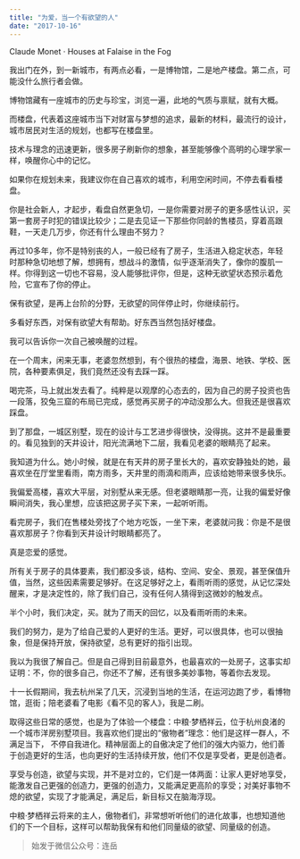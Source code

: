 ```yaml
---
title: "为爱，当一个有欲望的人"
date: "2017-10-16"
---
```


Claude Monet · Houses at Falaise in the Fog

我出门在外，到一新城市，有两点必看，一是博物馆，二是地产楼盘。第二点，可能没什么旅行者会做。

博物馆藏有一座城市的历史与珍宝，浏览一遍，此地的气质与禀赋，就有大概。  

而楼盘，代表着这座城市当下对财富与梦想的追求，最新的材料，最流行的设计，城市居民对生活的规划，也都写在楼盘里。

技术与理念的迅速更新，很多房子刷新你的想象，甚至能够像个高明的心理学家一样，唤醒你心中的记忆。

如果你在规划未来，我建议你在自己喜欢的城市，利用空闲时间，不停去看看楼盘。

你是社会新人，才起步，看盘自然更急切，一是你需要对房子的更多感性认识，买第一套房子时犯的错误比较少；二是去见证一下那些你同龄的售楼员，穿着高跟鞋，一天走几万步，你还有什么理由不努力？

再过10多年，你不是特别丧的人，一般已经有了房子，生活进入稳定状态，年轻时那种急切地想了解，想拥有，想战斗的激情，似乎逐渐消失了，像你的腹肌一样。你得到这一切也不容易，没人能够批评你，但是，这种无欲望状态预示着危险，它宣布了你的停止。

保有欲望，是再上台阶的分野，无欲望的同伴停止时，你继续前行。

多看好东西，对保有欲望大有帮助。好东西当然包括好楼盘。

我可以告诉你一次自己被唤醒的过程。

在一个周末，闲来无事，老婆忽然想到，有个很热的楼盘，海景、地铁、学校、医院，各种要素俱足，我们竟然还没有去踩一踩。

喝完茶，马上就出发去看了。纯粹是以观摩的心态去的，因为自己的房子投资也告一段落，狡兔三窟的布局已完成，感觉再买房子的冲动没那么大。但我还是很喜欢踩盘。

到了那盘，一城区别墅，现在的设计与工艺进步得很快，没得挑。这并不是最重要的。看见独到的天井设计，阳光流满地下二层，我看见老婆的眼睛亮了起来。

我知道为什么。她小时候，就是在有天井的房子里长大的，喜欢安静独处的她，最喜欢坐在厅堂里看雨，南方雨多，天井里的雨滴和雨声，应该给她带来很多快乐。

我偏爱高楼，喜欢大平层，对别墅从来无感。但老婆眼睛那一亮，让我的偏爱好像瞬间消失，我心里想，应该把这房子买下来，一起听听雨。

看完房子，我们在售楼处旁找了个地方吃饭，一坐下来，老婆就问我：你是不是很喜欢那房子？你看到天井设计时眼睛都亮了。

真是恋爱的感觉。

所有关于房子的具体要素，我们都没多谈，结构、空间、安全、景观，甚至保值升值，当然，这些因素需要足够好。在这足够好之上，看雨听雨的感觉，从记忆深处醒来，才是决定性的，除了我们自己，没有任何人猜得到这微妙的触发点。

半个小时，我们决定，买。就为了雨天的回忆，以及看雨听雨的未来。

我们的努力，是为了给自己爱的人更好的生活。更好，可以很具体，也可以很抽象，但是保持开放，保持欲望，总有更好的指引出现。

我以为我很了解自己。但是自己得到目前最意外，也最喜欢的一处房子，这事实却证明：不，你的很多自己，你还不了解，还有很多美妙事物，等着你去发现。

十一长假期间，我去杭州呆了几天，沉浸到当地的生活，在运河边跑了步，看博物馆，逛街；陪老婆看了电影《看不见的客人》，我是二刷。

取得这些日常的感觉，也是为了体验一个楼盘：中粮·梦栖祥云，位于杭州良渚的一个城市洋房别墅项目。我喜欢他们提出的“傲物者”理念：他们是这样一群人，不满足当下， 不停自我进化。精神层面上的自傲决定了他们的强大内驱力，他们善于创造更好的生活，也向更好的生活持续开放，他们不仅是享受者，更是创造者。

享受与创造，欲望与实现，并不是对立的，它们是一体两面：让家人更好地享受，能激发自己更强的创造力，更强的创造力，又能满足更高阶的享受；对美好事物不熄的欲望，实现了才能满足，满足后，新目标又在脑海浮现。

中粮·梦栖祥云将来的主人，傲物者们，非常想听听他们的进化故事，也想知道他们的下一个目标，这样可以帮助我保有和他们同量级的欲望、同量级的创造。

> 始发于微信公众号：连岳
